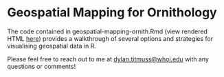 # Geospatial Mapping for Ornithology

The code contained in geospatial-mapping-ornith.Rmd (view rendered HTML [here](https://fdylant.github.io/wos2023-r-geospatial/geospatial-mapping-ornith.html)) provides a walkthrough of several options and strategies for visualising geospatial data in R.

Please feel free to reach out to me at dylan.titmuss@whoi.edu with any questions or comments!
